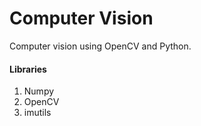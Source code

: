 # Computer Vision
Computer vision using OpenCV and Python.

#### Libraries
1. Numpy
2. OpenCV
3. imutils

